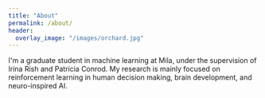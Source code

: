 ```yaml
---
title: "About"
permalink: /about/
header:
  overlay_image: "/images/orchard.jpg"
---
```


I'm a graduate student in machine learning at Mila, under the supervision of Irina Rish and Patricia Conrod. My research is mainly focused on reinforcement learning in human decision making, brain development, and neuro-inspired AI.

